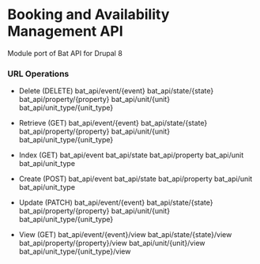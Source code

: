 # Booking and Availability Management API

Module port of Bat API for Drupal 8


### URL Operations

- Delete (DELETE)
  bat_api/event/{event}
  bat_api/state/{state}
  bat_api/property/{property}
  bat_api/unit/{unit}
  bat_api/unit_type/{unit_type}

- Retrieve (GET)
  bat_api/event/{event}
  bat_api/state/{state}
  bat_api/property/{property}
  bat_api/unit/{unit}
  bat_api/unit_type/{unit_type}

- Index (GET)
  bat_api/event
  bat_api/state
  bat_api/property
  bat_api/unit
  bat_api/unit_type

- Create (POST)
  bat_api/event
  bat_api/state
  bat_api/property
  bat_api/unit
  bat_api/unit_type

- Update (PATCH)
  bat_api/event/{event}
  bat_api/state/{state}
  bat_api/property/{property}
  bat_api/unit/{unit}
  bat_api/unit_type/{unit_type}

- View (GET)
  bat_api/event/{event}/view
  bat_api/state/{state}/view
  bat_api/property/{property}/view
  bat_api/unit/{unit}/view
  bat_api/unit_type/{unit_type}/view
